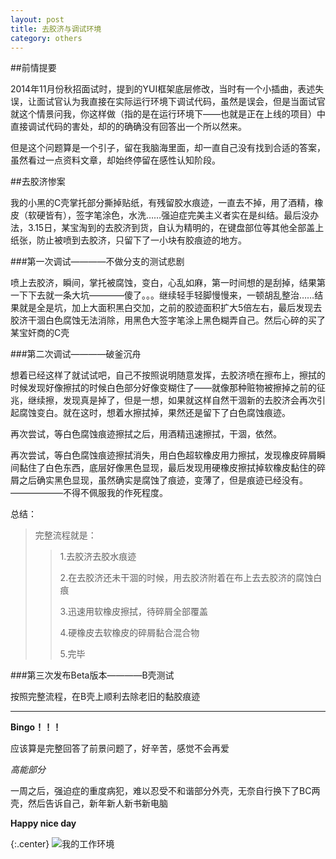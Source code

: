 ```yaml
---
layout: post
title: 去胶济与调试环境
category: others
---
```


##前情提要

2014年11月份秋招面试时，提到的YUI框架底层修改，当时有一个小插曲，表述失误，让面试官认为我直接在实际运行环境下调试代码，虽然是误会，但是当面试官就这个情景问我，你这样做（指的是在运行环境下——也就是正在上线的项目）中直接调试代码的害处，却的的确确没有回答出一个所以然来。

但是这个问题算是一个引子，留在我脑海里面，却一直自己没有找到合适的答案，虽然看过一点资料文章，却始终停留在感性认知阶段。

##去胶济惨案

我的小黑的C壳掌托部分撕掉贴纸，有残留胶水痕迹，一直去不掉，用了酒精，橡皮（软硬皆有），签字笔涂色，水洗……强迫症完美主义者实在是纠结。最后没办法，3.15日，某宝淘到的去胶济到货，自认为精明的，在键盘部位等其他全部盖上纸张，防止被喷到去胶济，只留下了一小块有胶痕迹的地方。

###第一次调试————不做分支的测试悲剧

喷上去胶济，瞬间，掌托被腐蚀，变白，心乱如麻，第一时间想的是刮掉，结果第一下下去就一条大坑————傻了。。。继续轻手轻脚慢慢来，一顿胡乱整治……结果就是全是坑，加上大面积黑白交加，之前的胶迹面积扩大5倍左右，最后发现去胶济干涸白色腐蚀无法消除，用黑色大签字笔涂上黑色糊弄自己。然后心碎的买了某宝奸商的C壳

###第二次调试————破釜沉舟

想着已经这样了就试试吧，自己不按照说明随意发挥，去胶济喷在擦布上，擦拭的时候发现好像擦拭的时候白色部分好像变糊住了——就像那种赃物被擦掉之前的征兆，继续擦，发现真是掉了，但是一想，如果就这样自然干涸新的去胶济会再次引起腐蚀变白。就在这时，想着水擦拭掉，果然还是留下了白色腐蚀痕迹。

再次尝试，等白色腐蚀痕迹擦拭之后，用酒精迅速擦拭，干涸，依然。

再次尝试，等白色腐蚀痕迹擦拭消失，用白色超软橡皮用力擦拭，发现橡皮碎屑瞬间黏住了白色东西，底层好像黑色显现，最后发现用硬橡皮擦拭掉软橡皮黏住的碎屑之后确实黑色显现，虽然确实是腐蚀了痕迹，变薄了，但是痕迹已经没有。——————不得不佩服我的作死程度。

总结：

>完整流程就是：
>
>>1.去胶济去胶水痕迹
>>
>>2.在去胶济还未干涸的时候，用去胶济附着在布上去去胶济的腐蚀白痕
>>
>>3.迅速用软橡皮擦拭，待碎屑全部覆盖
>>
>>4.硬橡皮去软橡皮的碎屑黏合混合物
>>
>>5.完毕

###第三次发布Beta版本————B壳测试

按照完整流程，在B壳上顺利去除老旧的黏胶痕迹


---
**Bingo！！！**

应该算是完整回答了前景问题了，好辛苦，感觉不会再爱


*高能部分*

一周之后，强迫症的重度病犯，难以忍受不和谐部分外壳，无奈自行换下了BC两壳，然后告诉自己，新年新人新书新电脑

**Happy nice day**

{:.center}
![我的工作环境](http://img.oncelee.com/assets%2Fimg%2F20150315%2FMyIBM.PNG)
